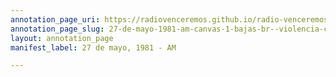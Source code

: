 ```yaml
---
annotation_page_uri: https://radiovenceremos.github.io/radio-venceremos-espanol-2/annotations/27-de-mayo-1981-am-canvas-1-bajas-br--violencia-contra-ni-os.json
annotation_page_slug: 27-de-mayo-1981-am-canvas-1-bajas-br--violencia-contra-ni-os
layout: annotation_page
manifest_label: 27 de mayo, 1981 - AM

---
```

